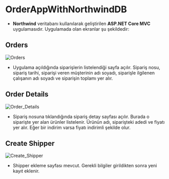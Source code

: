 # OrderAppWithNorthwindDB
- **Northwind** veritabanı kullanılarak geliştirilen **ASP.NET Core MVC** uygulamasıdır. Uygulamada olan ekranlar şu şekildedir:
## Orders
![Orders](https://user-images.githubusercontent.com/78678129/205464759-dcdba694-6dad-49e1-a411-2dd0e173f10d.jpg)
- Uygulama açıldığında siparişlerin listelendiği sayfa açılır. Sipariş nosu, sipariş tarihi, siparişi veren müşterinin adı soyadı, siparişle ilgilenen çalışanın adı soyadı ve siparişin toplamı yer alır.

## Order Details
![Order_Details](https://user-images.githubusercontent.com/78678129/205464804-2496e029-3ed6-4916-9bc1-ab9951e776a9.jpg)
- Sipariş nosuna tıklandığında sipariş detay sayfası açılır. Burada o siparişte yer alan ürünler listelenir. Ürünün adı, siparişteki adedi ve fiyatı yer alır. Eğer bir indirim varsa fiyatı indirimli şekilde olur.

## Create Shipper
![Create_Shipper](https://user-images.githubusercontent.com/78678129/205464808-abe1b231-b44a-4c72-afdb-e325a7ca59fb.jpg)
- Shipper ekleme sayfası mevcut. Gerekli bilgiler girildikten sonra yeni kayıt eklenir.
